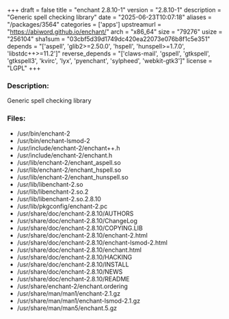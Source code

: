 +++
draft = false
title = "enchant 2.8.10-1"
version = "2.8.10-1"
description = "Generic spell checking library"
date = "2025-06-23T10:07:18"
aliases = "/packages/3564"
categories = ['apps']
upstreamurl = "https://abiword.github.io/enchant/"
arch = "x86_64"
size = "79276"
usize = "256104"
sha1sum = "03cbf5d39d1749dc420ea22073e076b8f1c5e351"
depends = "['aspell', 'glib2>=2.50.0', 'hspell', 'hunspell>=1.7.0', 'libstdc++>=11.2']"
reverse_depends = "['claws-mail', 'gspell', 'gtkspell', 'gtkspell3', 'kvirc', 'lyx', 'pyenchant', 'sylpheed', 'webkit-gtk3']"
license = "LGPL"
+++
### Description: 
Generic spell checking library

### Files: 
* /usr/bin/enchant-2
* /usr/bin/enchant-lsmod-2
* /usr/include/enchant-2/enchant++.h
* /usr/include/enchant-2/enchant.h
* /usr/lib/enchant-2/enchant_aspell.so
* /usr/lib/enchant-2/enchant_hspell.so
* /usr/lib/enchant-2/enchant_hunspell.so
* /usr/lib/libenchant-2.so
* /usr/lib/libenchant-2.so.2
* /usr/lib/libenchant-2.so.2.8.10
* /usr/lib/pkgconfig/enchant-2.pc
* /usr/share/doc/enchant-2.8.10/AUTHORS
* /usr/share/doc/enchant-2.8.10/ChangeLog
* /usr/share/doc/enchant-2.8.10/COPYING.LIB
* /usr/share/doc/enchant-2.8.10/enchant-2.html
* /usr/share/doc/enchant-2.8.10/enchant-lsmod-2.html
* /usr/share/doc/enchant-2.8.10/enchant.html
* /usr/share/doc/enchant-2.8.10/HACKING
* /usr/share/doc/enchant-2.8.10/INSTALL
* /usr/share/doc/enchant-2.8.10/NEWS
* /usr/share/doc/enchant-2.8.10/README
* /usr/share/enchant-2/enchant.ordering
* /usr/share/man/man1/enchant-2.1.gz
* /usr/share/man/man1/enchant-lsmod-2.1.gz
* /usr/share/man/man5/enchant.5.gz
